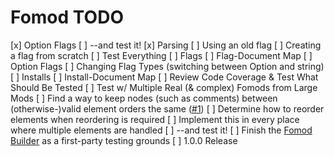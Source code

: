# Fomod TODO
[x] Option Flags
    [ ] --and test it!
        [x] Parsing
        [ ] Using an old flag
        [ ] Creating a flag from scratch
[ ] Test Everything
    [ ] Flags
        [ ] Flag-Document Map
        [ ] Option Flags
        [ ] Changing Flag Types (switching between Option and string)
    [ ] Installs
        [ ] Install-Document Map
    [ ] Review Code Coverage & Test What Should Be Tested
    [ ] Test w/ Multiple Real (& complex) Fomods from Large Mods
[ ] Find a way to keep nodes (such as comments) between (otherwise-)valid element orders the same ([#1](https://github.com/BellCubeDev/fomod-js/issues/1))
    [ ] Determine how to reorder elements when reordering is required
    [ ] Implement this in every place where multiple elements are handled
    [ ] --and test it!
[ ] Finish the [Fomod Builder](https://fomod.bellcube.dev) as a first-party testing grounds
[ ] 1.0.0 Release
